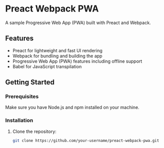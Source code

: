 # Preact Webpack PWA

A sample Progressive Web App (PWA) built with Preact and Webpack.

## Features

- Preact for lightweight and fast UI rendering
- Webpack for bundling and building the app
- Progressive Web App (PWA) features including offline support
- Babel for JavaScript transpilation

## Getting Started

### Prerequisites

Make sure you have Node.js and npm installed on your machine.

### Installation

1. Clone the repository:

   ```bash
   git clone https://github.com/your-username/preact-webpack-pwa.git
